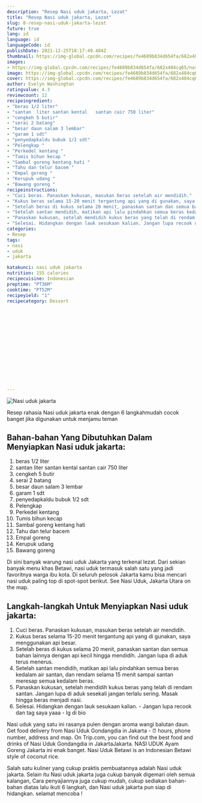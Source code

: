 ```yaml
---
description: "Resep Nasi uduk jakarta, Lezat"
title: "Resep Nasi uduk jakarta, Lezat"
slug: 8-resep-nasi-uduk-jakarta-lezat
future: true
lang: id
language: id
languageCode: id
publishDate: 2021-12-25T18:17:49.484Z 
thumbnail: https://img-global.cpcdn.com/recipes/fe4689b834d654fa/682x484cq65/nasi-uduk-jakarta-foto-resep-utama.png
images:
- https://img-global.cpcdn.com/recipes/fe4689b834d654fa/682x484cq65/nasi-uduk-jakarta-foto-resep-utama.png
image: https://img-global.cpcdn.com/recipes/fe4689b834d654fa/682x484cq65/nasi-uduk-jakarta-foto-resep-utama.png
cover: https://img-global.cpcdn.com/recipes/fe4689b834d654fa/682x484cq65/nasi-uduk-jakarta-foto-resep-utama.png
author: Evelyn Washington
ratingvalue: 4.3
reviewcount: 12
recipeingredient:
- "beras 1/2 liter"
- "santan  liter santan kental   santan cair 750 liter"
- "cengkeh 5 butir"
- "serai 2 batang"
- "besar daun salam 3 lembar"
- "garam 1 sdt"
- "penyedapkaldu bubuk 1/2 sdt"
- "Pelengkap "
- "Perkedel kentang "
- "Tumis bihun kecap "
- "Sambal goreng kentang hati "
- "Tahu dan telur bacem "
- "Empal goreng "
- "Kerupuk udang "
- "Bawang goreng "
recipeinstructions:
- "Cuci beras. Panaskan kukusan, masukan beras setelah air mendidih."
- "Kukus beras selama 15-20 menit tergantung api yang di gunakan, saya menggunakan api besar."
- "Setelah beras di kukus selama 20 menit, panaskan santan dan semua bahan lainnya dengan api kecil hingga mendidih. Jangan lupa di aduk terus menerus."
- "Setelah santan mendidih, matikan api lalu pindahkan semua beras kedalam air santan, dan rendam selama 15 menit sampai santan meresap semua kedalam beras."
- "Panaskan kukusan, setelah mendidih kukus beras yang telah di rendam santan. Jangan lupa di aduk sesekali jangan terlalu sering. Masak hingga beras menjadi nasi."
- "Selesai. Hidangkan dengan lauk sesukaan kalian. Jangan lupa recook dan tag saya yaaa Ig di bio"
categories:
- Resep
tags:
- nasi
- uduk
- jakarta

katakunci: nasi uduk jakarta 
nutrition: 155 calories
recipecuisine: Indonesian
preptime: "PT36M"
cooktime: "PT52M"
recipeyield: "1"
recipecategory: Dessert


     
    
    
    
    
    
    
    
    
    
    
      
    
---
```



![Nasi uduk jakarta](https://img-global.cpcdn.com/recipes/fe4689b834d654fa/682x484cq65/nasi-uduk-jakarta-foto-resep-utama.png)

Resep rahasia Nasi uduk jakarta  enak dengan 6 langkahmudah cocok banget jika digunakan untuk menjamu teman

<!--inarticleads1-->

## Bahan-bahan Yang Dibutuhkan Dalam Menyiapkan Nasi uduk jakarta:

1. beras 1/2 liter
1. santan  liter santan kental   santan cair 750 liter
1. cengkeh 5 butir
1. serai 2 batang
1. besar daun salam 3 lembar
1. garam 1 sdt
1. penyedapkaldu bubuk 1/2 sdt
1. Pelengkap 
1. Perkedel kentang 
1. Tumis bihun kecap 
1. Sambal goreng kentang hati 
1. Tahu dan telur bacem 
1. Empal goreng 
1. Kerupuk udang 
1. Bawang goreng 

Di sini banyak warung nasi uduk Jakarta yang terkenal lezat. Dari sekian banyak menu khas Betawi, nasi uduk termasuk salah satu yang jadi favoritnya warga ibu kota. Di seluruh pelosok Jakarta kamu bisa mencari nasi uduk paling top di spot-spot berikut. See Nasi Uduk, Jakarta Utara on the map. 

<!--inarticleads2-->

## Langkah-langkah Untuk Menyiapkan Nasi uduk jakarta:

1. Cuci beras. Panaskan kukusan, masukan beras setelah air mendidih.
1. Kukus beras selama 15-20 menit tergantung api yang di gunakan, saya menggunakan api besar.
1. Setelah beras di kukus selama 20 menit, panaskan santan dan semua bahan lainnya dengan api kecil hingga mendidih. Jangan lupa di aduk terus menerus.
1. Setelah santan mendidih, matikan api lalu pindahkan semua beras kedalam air santan, dan rendam selama 15 menit sampai santan meresap semua kedalam beras.
1. Panaskan kukusan, setelah mendidih kukus beras yang telah di rendam santan. Jangan lupa di aduk sesekali jangan terlalu sering. Masak hingga beras menjadi nasi.
1. Selesai. Hidangkan dengan lauk sesukaan kalian. - Jangan lupa recook dan tag saya yaaa - Ig di bio


Nasi uduk yang satu ini rasanya pulen dengan aroma wangi balutan daun. Get food delivery from Nasi Uduk Gondangdia in Jakarta - ⏰ hours, phone number, address and map. On Trip.com, you can find out the best food and drinks of Nasi Uduk Gondangdia in JakartaJakarta. NASI UDUK Ayam Goreng Jakarta ini enak banget. Nasi Uduk Betawi is an Indonesian Betawi style of coconut rice. 

Salah satu kuliner yang cukup praktis pembuatannya adalah  Nasi uduk jakarta. Selain itu  Nasi uduk jakarta  juga cukup banyak digemari oleh semua kalangan, Cara penyajiannya juga cukup mudah, cukup sediakan bahan-bahan diatas lalu ikuti 6 langkah, dan  Nasi uduk jakarta  pun siap di hidangkan. selamat mencoba !
